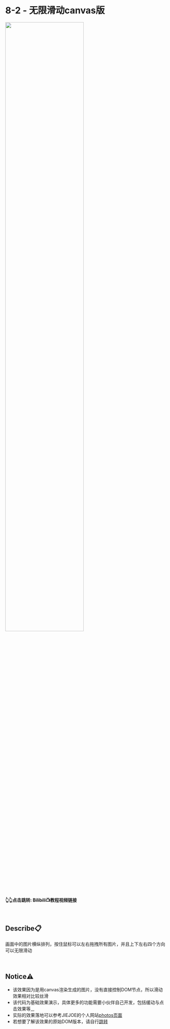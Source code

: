 # 8-2 - 无限滑动canvas版
<a href="https://www.bilibili.com/video/BV11D421T7AV">
<img src="https://i1.hdslb.com/bfs/archive/fda4ebbe60abddcc583de10f428974830ea4bd0d.jpg" width="70%">
</a>

**👆👆点击跳转: Bilibili📺教程视频链接**

<br>

## **Describe📋️**
画面中的图片横纵排列，按住鼠标可以左右拖拽所有图片，并且上下左右四个方向可以无限滑动

<br>

## **Notice⚠️**
- 该效果因为是用canvas渲染生成的图片，没有直接控制DOM节点，所以滑动效果相对比较丝滑
- 该代码为基础效果演示，具体更多的功能需要小伙伴自己开发，包括缓动与点击效果等,,,
- 实际的效果落地可以参考JIEJOE的个人网站[photos页面](https://www.jiejoe.com/photos)
- 若想要了解该效果的原始DOM版本，请自行[跳转](https://github.com/JIEJOE-WEB-Tutorial/008-infinite-scrolling)


